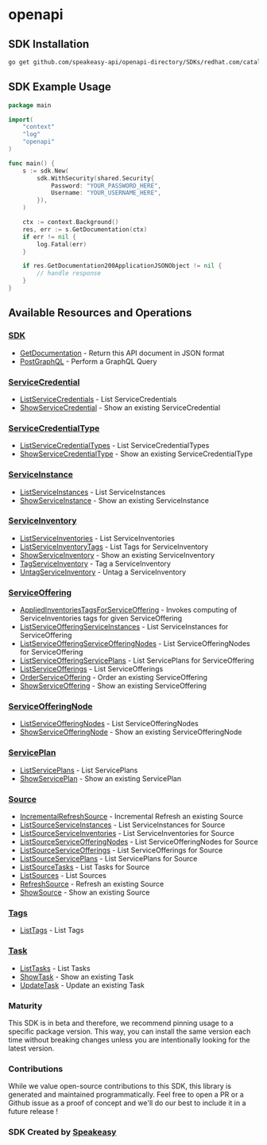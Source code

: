 # openapi

<!-- Start SDK Installation -->
## SDK Installation

```bash
go get github.com/speakeasy-api/openapi-directory/SDKs/redhat.com/catalog_inventory/1.0.0/go
```
<!-- End SDK Installation -->

## SDK Example Usage
<!-- Start SDK Example Usage -->
```go
package main

import(
	"context"
	"log"
	"openapi"
)

func main() {
    s := sdk.New(
        sdk.WithSecurity(shared.Security{
            Password: "YOUR_PASSWORD_HERE",
            Username: "YOUR_USERNAME_HERE",
        }),
    )

    ctx := context.Background()
    res, err := s.GetDocumentation(ctx)
    if err != nil {
        log.Fatal(err)
    }

    if res.GetDocumentation200ApplicationJSONObject != nil {
        // handle response
    }
}
```
<!-- End SDK Example Usage -->

<!-- Start SDK Available Operations -->
## Available Resources and Operations

### [SDK](docs/sdk/README.md)

* [GetDocumentation](docs/sdk/README.md#getdocumentation) - Return this API document in JSON format
* [PostGraphQL](docs/sdk/README.md#postgraphql) - Perform a GraphQL Query

### [ServiceCredential](docs/servicecredential/README.md)

* [ListServiceCredentials](docs/servicecredential/README.md#listservicecredentials) - List ServiceCredentials
* [ShowServiceCredential](docs/servicecredential/README.md#showservicecredential) - Show an existing ServiceCredential

### [ServiceCredentialType](docs/servicecredentialtype/README.md)

* [ListServiceCredentialTypes](docs/servicecredentialtype/README.md#listservicecredentialtypes) - List ServiceCredentialTypes
* [ShowServiceCredentialType](docs/servicecredentialtype/README.md#showservicecredentialtype) - Show an existing ServiceCredentialType

### [ServiceInstance](docs/serviceinstance/README.md)

* [ListServiceInstances](docs/serviceinstance/README.md#listserviceinstances) - List ServiceInstances
* [ShowServiceInstance](docs/serviceinstance/README.md#showserviceinstance) - Show an existing ServiceInstance

### [ServiceInventory](docs/serviceinventory/README.md)

* [ListServiceInventories](docs/serviceinventory/README.md#listserviceinventories) - List ServiceInventories
* [ListServiceInventoryTags](docs/serviceinventory/README.md#listserviceinventorytags) - List Tags for ServiceInventory
* [ShowServiceInventory](docs/serviceinventory/README.md#showserviceinventory) - Show an existing ServiceInventory
* [TagServiceInventory](docs/serviceinventory/README.md#tagserviceinventory) - Tag a ServiceInventory
* [UntagServiceInventory](docs/serviceinventory/README.md#untagserviceinventory) - Untag a ServiceInventory

### [ServiceOffering](docs/serviceoffering/README.md)

* [AppliedInventoriesTagsForServiceOffering](docs/serviceoffering/README.md#appliedinventoriestagsforserviceoffering) - Invokes computing of ServiceInventories tags for given ServiceOffering
* [ListServiceOfferingServiceInstances](docs/serviceoffering/README.md#listserviceofferingserviceinstances) - List ServiceInstances for ServiceOffering
* [ListServiceOfferingServiceOfferingNodes](docs/serviceoffering/README.md#listserviceofferingserviceofferingnodes) - List ServiceOfferingNodes for ServiceOffering
* [ListServiceOfferingServicePlans](docs/serviceoffering/README.md#listserviceofferingserviceplans) - List ServicePlans for ServiceOffering
* [ListServiceOfferings](docs/serviceoffering/README.md#listserviceofferings) - List ServiceOfferings
* [OrderServiceOffering](docs/serviceoffering/README.md#orderserviceoffering) - Order an existing ServiceOffering
* [ShowServiceOffering](docs/serviceoffering/README.md#showserviceoffering) - Show an existing ServiceOffering

### [ServiceOfferingNode](docs/serviceofferingnode/README.md)

* [ListServiceOfferingNodes](docs/serviceofferingnode/README.md#listserviceofferingnodes) - List ServiceOfferingNodes
* [ShowServiceOfferingNode](docs/serviceofferingnode/README.md#showserviceofferingnode) - Show an existing ServiceOfferingNode

### [ServicePlan](docs/serviceplan/README.md)

* [ListServicePlans](docs/serviceplan/README.md#listserviceplans) - List ServicePlans
* [ShowServicePlan](docs/serviceplan/README.md#showserviceplan) - Show an existing ServicePlan

### [Source](docs/source/README.md)

* [IncrementalRefreshSource](docs/source/README.md#incrementalrefreshsource) - Incremental Refresh an existing Source
* [ListSourceServiceInstances](docs/source/README.md#listsourceserviceinstances) - List ServiceInstances for Source
* [ListSourceServiceInventories](docs/source/README.md#listsourceserviceinventories) - List ServiceInventories for Source
* [ListSourceServiceOfferingNodes](docs/source/README.md#listsourceserviceofferingnodes) - List ServiceOfferingNodes for Source
* [ListSourceServiceOfferings](docs/source/README.md#listsourceserviceofferings) - List ServiceOfferings for Source
* [ListSourceServicePlans](docs/source/README.md#listsourceserviceplans) - List ServicePlans for Source
* [ListSourceTasks](docs/source/README.md#listsourcetasks) - List Tasks for Source
* [ListSources](docs/source/README.md#listsources) - List Sources
* [RefreshSource](docs/source/README.md#refreshsource) -  Refresh an existing Source
* [ShowSource](docs/source/README.md#showsource) - Show an existing Source

### [Tags](docs/tags/README.md)

* [ListTags](docs/tags/README.md#listtags) - List Tags

### [Task](docs/task/README.md)

* [ListTasks](docs/task/README.md#listtasks) - List Tasks
* [ShowTask](docs/task/README.md#showtask) - Show an existing Task
* [UpdateTask](docs/task/README.md#updatetask) - Update an existing Task
<!-- End SDK Available Operations -->

### Maturity

This SDK is in beta and therefore, we recommend pinning usage to a specific package version.
This way, you can install the same version each time without breaking changes unless you are intentionally
looking for the latest version.

### Contributions

While we value open-source contributions to this SDK, this library is generated and maintained programmatically.
Feel free to open a PR or a Github issue as a proof of concept and we'll do our best to include it in a future release !

### SDK Created by [Speakeasy](https://docs.speakeasyapi.dev/docs/using-speakeasy/client-sdks)
